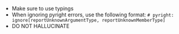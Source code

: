 - Make sure to use typings
- When ignoring pyright errors, use the following format: `# pyright: ignore[reportUnknownArgumentType, reportUnknownMemberType]`
- DO NOT HALLUCINATE
